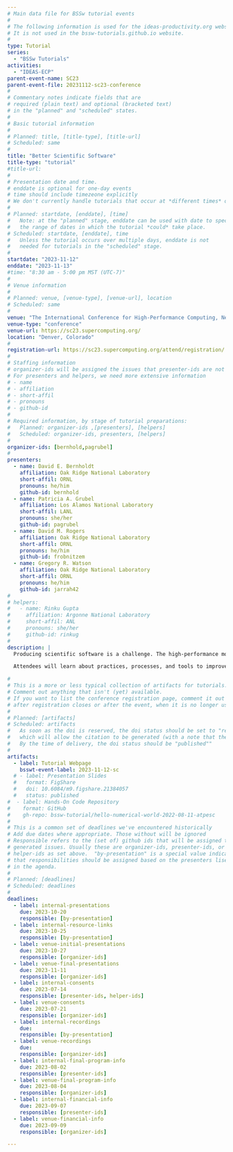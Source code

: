 ```yaml
---
# Main data file for BSSw tutorial events
#
# The following information is used for the ideas-productivity.org website only.
# It is not used in the bssw-tutorials.github.io website.
#
type: Tutorial
series:
  - "BSSw Tutorials"
activities:
  - "IDEAS-ECP"
parent-event-name: SC23
parent-event-file: 20231112-sc23-conference
#
# Commentary notes indicate fields that are
# required (plain text) and optional (bracketed text)
# in the "planned" and "scheduled" states.
#
# Basic tutorial information
#
# Planned: title, [title-type], [title-url]
# Scheduled: same
#
title: "Better Scientific Software"
title-type: "tutorial"
#title-url: 
#
# Presentation date and time.
# enddate is optional for one-day events
# time should include timezeone explicitly
# We don't currently handle tutorials that occur at *different times* on multiple days
#
# Planned: startdate, [enddate], [time]
#   Note: at the "planned" stage, enddate can be used with date to specify
#   the range of dates in which the tutorial *could* take place.
# Scheduled: startdate, [enddate], time
#   Unless the tutorial occurs over multiple days, enddate is not
#   needed for tutorials in the "scheduled" stage.
#
startdate: "2023-11-12"
enddate: "2023-11-13"
#time: "8:30 am - 5:00 pm MST (UTC-7)"
#
# Venue information
#
# Planned: venue, [venue-type], [venue-url], location
# Scheduled: same
#
venue: "The International Conference for High-Performance Computing, Networking, Storage, and Analysis (SC23)"
venue-type: "conference"
venue-url: https://sc23.supercomputing.org/
location: "Denver, Colorado"
#
registration-url: https://sc23.supercomputing.org/attend/registration/
#
# Staffing information
# organizer-ids will be assigned the issues that presenter-ids are not doing, basically
# For presenters and helpers, we need more extensive information
# - name
# - affiliation
# - short-affil
# - pronouns
# - github-id
#
# Required information, by stage of tutorial preparations:
#   Planned: organizer-ids ,[presenters], [helpers]
#   Scheduled: organizer-ids, presenters, [helpers]
#
organizer-ids: [bernhold,pagrubel]
#
presenters:
  - name: David E. Bernholdt
    affiliation: Oak Ridge National Laboratory
    short-affil: ORNL
    pronouns: he/him
    github-id: bernhold
  - name: Patricia A. Grubel
    affiliation: Los Alamos National Laboratory
    short-affil: LANL
    pronouns: she/her
    github-id: pagrubel
  - name: David M. Rogers
    affiliation: Oak Ridge National Laboratory
    short-affil: ORNL
    pronouns: he/him
    github-id: frobnitzem
  - name: Gregory R. Watson
    affiliation: Oak Ridge National Laboratory
    short-affil: ORNL
    pronouns: he/him
    github-id: jarrah42
#
# helpers:
#   - name: Rinku Gupta
#     affiliation: Argonne National Laboratory
#     short-affil: ANL
#     pronouns: she/her
#     github-id: rinkug
#
description: |
  Producing scientific software is a challenge. The high-performance modeling and simulation community, in particular, faces the confluence of disruptive changes in computing architectures and new opportunities (and demands) for greatly improved simulation capabilities, especially through coupling physics and scales. Simultaneously, computational science and engineering (CSE), as well as other areas of science, are experiencing an increasing focus on scientific reproducibility and software quality. Code coupling requires aggregate team interactions including integration of software processes and practices. These challenges demand large investments in scientific software development and improved practices. Focusing on improved developer productivity and software sustainability is both urgent and essential. 

  Attendees will learn about practices, processes, and tools to improve the productivity of those who develop CSE software, increase the sustainability of software artifacts, and enhance trustworthiness in their use. We will focus on aspects of scientific software development that are not adequately addressed by resources developed for industrial software engineering. Topics include the design, refactoring, and testing of complex scientific software systems; collaborative software development; and software packaging. The second half of this full-day tutorial will focus on reproducibility, and why and how to keep a lab notebook for computationally-based research.

#
# This is a more or less typical collection of artifacts for tutorials.
# Comment out anything that isn't (yet) available.
# If you want to list the conference registration page, comment it out
# after registration closes or after the event, when it is no longer useful.
#
# Planned: [artifacts]
# Scheduled: artifacts
#   As soon as the doi is reserved, the doi status should be set to "reserved", 
#   which will allow the citation to be generated (with a note that the slides are not yet published).
#   By the time of delivery, the doi status should be "published""
#
artifacts:
  - label: Tutorial Webpage
    bsswt-event-label: 2023-11-12-sc
  # - label: Presentation Slides
  #   format: FigShare
  #   doi: 10.6084/m9.figshare.21384057
  #   status: published
#  - label: Hands-On Code Repository
#    format: GitHub
#    gh-repo: bssw-tutorial/hello-numerical-world-2022-08-11-atpesc
#
# This is a common set of deadlines we've encountered historically
# Add due dates where appropriate. Those without will be ignored
# Responsible refers to the (set of) github ids that will be assigned to
# generated issues. Usually these are organizer-ids, presenter-ids, or
# helper-ids as set above.  "by-presentation" is a special value indicating
# that responsibilities should be assigned based on the presenters liseted
# in the agenda.
#
# Planned: [deadlines]
# Scheduled: deadlines
#
deadlines:
  - label: internal-presentations
    due: 2023-10-20
    responsible: [by-presentation]
  - label: internal-resource-links
    due: 2023-10-25
    responsible: [by-presentation]
  - label: venue-initial-presentations
    due: 2023-10-27
    responsible: [organizer-ids]
  - label: venue-final-presentations
    due: 2023-11-11
    responsible: [organizer-ids]
  - label: internal-consents
    due: 2023-07-14
    responsible: [presenter-ids, helper-ids]
  - label: venue-consents
    due: 2023-07-21
    responsible: [organizer-ids]
  - label: internal-recordings
    due: 
    responsible: [by-presentation]
  - label: venue-recordings
    due: 
    responsible: [organizer-ids]
  - label: internal-final-program-info
    due: 2023-08-02
    responsible: [presenter-ids]
  - label: venue-final-program-info
    due: 2023-08-04
    responsible: [organizer-ids]
  - label: internal-financial-info
    due: 2023-09-07
    responsible: [presenter-ids]
  - label: venue-financial-info
    due: 2023-09-09
    responsible: [organizer-ids]

---
```


